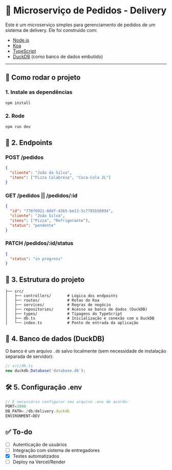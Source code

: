 # 🛵 Microserviço de Pedidos - Delivery

Este é um microserviço simples para gerenciamento de pedidos de um sistema de delivery. Ele foi construído com:

- [Node.js](https://nodejs.org/)
- [Koa](https://koajs.com/)
- [TypeScript](https://www.typescriptlang.org/)
- [DuckDB](https://duckdb.org/) (como banco de dados embutido)

---

## 🚀 Como rodar o projeto

### 1. Instale as dependências

```bash
npm install
```

### 2. Rode

```bash
npm run dev
```

## 👻 2. Endpoints

### POST /pedidos

```json
{
  "cliente": "João da Silva",
  "itens": ["Pizza Calabresa", "Coca-Cola 2L"]
}
```

### GET /pedidos || /pedidos/:id

```json
{
  "id": "778f6921-8ddf-4365-be13-5c7785b56094",
  "cliente": "João Silva",
  "itens": ["Pizza", "Refrigerante"],
  "status": "pendente"
}
```

### PATCH /pedidos/:id/status

```json
{
  "status": "in progress"
}
```

## 🧠 3. Estrutura do projeto

```
├── src/
│   ├── controllers/       # Lógica dos endpoints
│   ├── routes/            # Rotas do Koa
│   ├── services/          # Regras de negócio
│   ├── repositories/      # Acesso ao banco de dados (DuckDB)
│   ├── types/             # Tipagens do TypeScript
│   ├── db.ts              # Inicialização e conexão com o DuckDB
│   └── index.ts           # Ponto de entrada da aplicação
```

## 🐤 4. Banco de dados (DuckDB)

O banco é um arquivo `.db` salvo localmente (sem necessidade de instalação separada de servidor):

```ts
// src/db.ts
new duckdb.Database('database.db');
```

## 🛠️ 5. Configuração .env

```javascript
// É necessário configurar seu arquivo .env de acordo:
PORT=3000
DB_PATH=./db/delivery.duckdb
ENVIRONMENT=DEV
```

## ✅ To-do

- [ ] Autenticação de usuários
- [ ] Integração com sistema de entregadores
- [x] Testes automatizados
- [ ] Deploy na Vercel/Render
